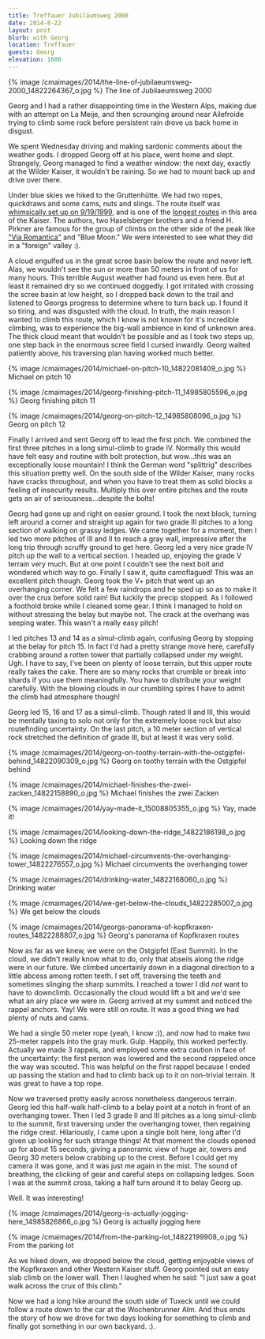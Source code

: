 ```yaml
---
title: Treffauer Jubiläumsweg 2000
date: 2014-8-22
layout: post
blurb: with Georg
location: Treffauer
guests: Georg
elevation: 1600
---
```


{% image /cmaimages/2014/the-line-of-jubilaeumsweg-2000_14822264367_o.jpg %}
The line of Jubilaeumsweg 2000


Georg and I had a rather disappointing time in the Western Alps, making due with
an attempt on La Meije, and then scrounging around near Ailefroide trying to
climb some rock before persistent rain drove us back home in disgust.

We spent Wednesday driving and making sardonic comments about the weather gods. 
I dropped Georg off at his place, went home and slept. Strangely, Georg managed
to find a weather window: the next day, exactly at the Wilder Kaiser, it
wouldn't be raining. So we had to mount back up and drive over there.

Under blue skies we hiked to the Gruttenhütte. We had two ropes, quickdraws and
some cams, nuts and slings. The route itself was [whimsically set up on
9/19/1999](https://www.stadler-markus.de/alpinklettern/wilder-kaiser/kletterrouten/treffauer/routeninfos/beschreibung/ostpfeiler-jubilaeumsweg-2000.html), 
and is one of the
[longest routes](https://www.bergsteigen.com/klettern/tirol/kaiser-gebirge/jubilaeumsweg-2000) in this area of the Kaiser. The authors, two
Haselsberger brothers and a friend H. Pirkner are famous for the group of climbs
on the other side of the peak like ["Via
Romantica"](https://www.mountainwerks.org/cma/2009/viaromantica.html) 
and "Blue Moon." We were
interested to see what they did in a "foreign" valley :).

A cloud engulfed us in the great scree basin below the route and never
left. Alas, we wouldn't see the sun or more than 50 meters in front of us for
many hours. This terrible August weather had found us even here. But at least it
remained dry so we continued doggedly. I got irritated with crossing the scree
basin at low height, so I dropped back down to the trail and listened to Georgs
progress to determine where to turn back up. I found it so tiring, and was
disgusted with the cloud. In truth, the main reason I wanted to climb this
route, which I know is not known for it's incredible climbing, was to experience
the big-wall ambience in kind of unknown area. The thick cloud meant that
wouldn't be possible and as I took two steps up, one step back in the enormous
scree field I cursed inwardly. Georg waited patiently above, his traversing plan
having worked much better.

{% image /cmaimages/2014/michael-on-pitch-10_14822081409_o.jpg %}
Michael on pitch 10


{% image /cmaimages/2014/georg-finishing-pitch-11_14985805596_o.jpg %}
Georg finishing pitch 11



{% image /cmaimages/2014/georg-on-pitch-12_14985808096_o.jpg %}
Georg on pitch 12



Finally I arrived and sent Georg off to lead the first pitch. We combined the
first three pitches in a long simul-climb to grade IV. Normally this would have
felt easy and routine with bolt protection, but wow...this was an exceptionally
loose mountain! I think the German word "splittrig" describes this situation
pretty well. On the south side of the Wilder Kaiser, many rocks have cracks
throughout, and when you have to treat them as solid blocks a feeling of
insecurity results. Multiply this over entire pitches and the route gets an air
of seriousness...despite the bolts!

Georg had gone up and right on easier ground. I took the next block, turning
left around a corner and straight up again for two grade III pitches to a long
section of walking on grassy ledges. We came together for a moment, then I led
two more pitches of III and II to reach a gray wall, impressive after the long
trip through scruffy ground to get here. Georg led a very nice grade IV pitch up
the wall to a vertical section. I headed up, enjoying the grade V terrain very
much. But at one point I couldn't see the next bolt and wondered which way to
go. Finally I saw it, quite camoflagued! This was an excellent pitch though.
Georg took the V+ pitch that went up an overhanging corner. We felt a few
raindrops and he sped up so as to make it over the crux before solid rain! But
luckily the precip stopped. As I followed a foothold broke while I cleaned some
gear. I think I managed to hold on without stressing the belay but maybe
not. The crack at the overhang was seeping water. This wasn't a really easy
pitch!

I led pitches 13 and 14 as a simul-climb again, confusing Georg by stopping at
the belay for pitch 15. In fact I'd had a pretty strange move here, carefully
crabbing around a rotten tower that partially collapsed under my
weight. Ugh. I have to say, I've been on plenty of loose terrain, but this upper
route really takes the cake. There are so many rocks that crumble or break into
shards if you use them meaningfully. You have to distribute your weight
carefully. With the blowing clouds in our crumbling spires I have to admit the
climb had atmosphere though!

Georg led 15, 16 and 17 as a simul-climb. Though rated II and III, this would be
mentally taxing to solo not only for the extremely loose rock but also
routefinding uncertainty. On the last pitch, a 10 meter section of vertical rock
stretched the definition of grade III, but at least it was very solid.

{% image /cmaimages/2014/georg-on-toothy-terrain-with-the-ostgipfel-behind_14822090309_o.jpg %}
Georg on toothy terrain with the Ostgipfel behind



{% image /cmaimages/2014/michael-finishes-the-zwei-zacken_14822158890_o.jpg %}
Michael finishes the zwei Zacken



{% image /cmaimages/2014/yay-made-it_15008805355_o.jpg %}
Yay, made it!



{% image /cmaimages/2014/looking-down-the-ridge_14822186198_o.jpg %}
Looking down the ridge



{% image /cmaimages/2014/michael-circumvents-the-overhanging-tower_14822276557_o.jpg %}
Michael circumvents the overhanging tower



{% image /cmaimages/2014/drinking-water_14822168060_o.jpg %}
Drinking water



{% image /cmaimages/2014/we-get-below-the-clouds_14822285007_o.jpg %}
We get below the clouds



{% image /cmaimages/2014/georgs-panorama-of-kopfkraxen-routes_14822288807_o.jpg %}
Georg's panorama of Kopfkraxen routes



Now as far as we knew, we were on the Ostgipfel (East Summit). In the cloud, we
didn't really know what to do, only that abseils along the ridge were in our
future.  We climbed uncertainly down in a diagonal direction to a little abcess
among rotten teeth. I set off, traversing the teeth and sometimes slinging the
sharp summits. I reached a tower I did *not* want to have to
downclimb. Occasionally the cloud would lift a bit and we'd see what an airy
place we were in. Georg arrived at my summit and noticed the rappel
anchors. Yay! We were still on route. It was a good thing we had plenty of nuts
and cams. 

We had a single 50 meter rope (yeah, I know :)), and now had to make two
25-meter rappels into the gray murk. Gulp. Happily, this worked
perfectly. Actually we made 3 rappels, and employed some extra caution in face
of the uncertainty: the first person was lowered and the second rappeled once
the way was scouted. This was helpful on the first rappel because I ended up
passing the station and had to climb back up to it on non-trivial terrain. It
was great to have a top rope.

Now we traversed pretty easily across nonetheless dangerous terrain. Georg led
this half-walk half-climb to a belay point at a notch in front of an overhanging
tower. Then I led 3 grade II and III pitches as a long simul-climb to the
summit, first traversing under the overhanging tower, then regaining the ridge
crest. Hilariously, I came upon a single bolt here, long after I'd given up
looking for such strange things! At that moment the clouds opened up for about
15 seconds, giving a panoramic view of huge air, towers and Georg 30 meters
below crabbing up to the crest. Before I could get my camera it was gone, and it
was just me again in the mist. The sound of breathing, the clicking of gear and
careful steps on collapsing ledges. Soon I was at the summit cross, taking a
half turn around it to belay Georg up.

Well. It was interesting!

{% image /cmaimages/2014/georg-is-actually-jogging-here_14985826866_o.jpg %}
Georg is actually jogging here



{% image /cmaimages/2014/from-the-parking-lot_14822199908_o.jpg %}
From the parking lot



As we hiked down, we dropped below the cloud, getting enjoyable views of the
Kopfkraxen and other Western Kaiser stuff. Georg pointed out an easy slab climb
on the lower wall. Then I laughed when he said: "I just saw a goat walk across
the crux of this climb."

Now we had a long hike around the south side of Tuxeck until we could follow a
route down to the car at the Wochenbrunner Alm. And thus ends the story of how
we drove for two days looking for something to climb and finally got something
in our own backyard. :).



